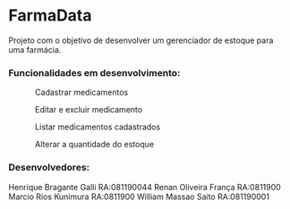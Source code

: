 <h1>FarmaData</h1>
Projeto com o objetivo de desenvolver um gerenciador de estoque para uma farmácia.
<h3>Funcionalidades em desenvolvimento:</h3> 
<ul>
  <ol>Cadastrar medicamentos</ol>
  <ol>Editar e excluir medicamento</ol>
  <ol>Listar medicamentos cadastrados</ol>
  <ol>Alterar a quantidade do estoque</ol>
</ul>

<h3>Desenvolvedores:</h3>
Henrique Bragante Galli RA:081190044
Renan Oliveira França RA:0811900
Marcio Rios Kunimura RA:0811900
William Massao Saito RA:081190001
